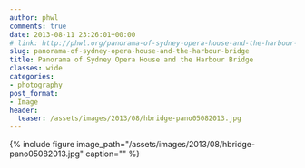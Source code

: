 ```yaml
---
author: phwl
comments: true
date: 2013-08-11 23:26:01+00:00
# link: http://phwl.org/panorama-of-sydney-opera-house-and-the-harbour-bridge/
slug: panorama-of-sydney-opera-house-and-the-harbour-bridge
title: Panorama of Sydney Opera House and the Harbour Bridge
classes: wide
categories:
- photography
post_format:
- Image
header:
  teaser: /assets/images/2013/08/hbridge-pano05082013.jpg
---
```


{% include figure image_path="/assets/images/2013/08/hbridge-pano05082013.jpg" caption="" %}
